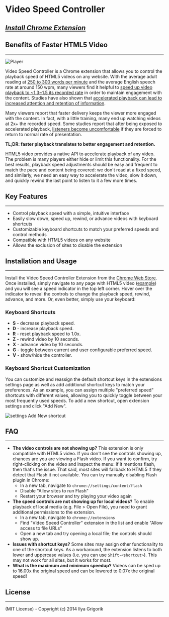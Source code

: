 # **Video Speed Controller**

## _[Install Chrome Extension](https://chrome.google.com/webstore/detail/video-speed-controller/nffaoalbilbmmfgbnbgppjihopabppdk)_

## **Benefits of Faster HTML5 Video**

---

![Player](https://cloud.githubusercontent.com/assets/2400185/24076745/5723e6ae-0c41-11e7-820c-1d8e814a2888.png)

Video Speed Controller is a Chrome extension that allows you to control the playback speed of HTML5 videos on any website. With the average adult reading at [250 to 300 words per minute](http://www.paperbecause.com/PIOP/files/f7/f7bb6bc5-2c4a-466f-9ae7-b483a2c0dca4.pdf) and the average English speech rate at around 150 wpm, many viewers find it helpful to [speed up video playback to ~1.3\~1.5 its recorded rate](http://research.microsoft.com/en-us/um/redmond/groups/coet/compression/chi99/paper.pdf) in order to maintain engagement with the content. Studies have also shown that [accelerated playback can lead to increased attention and retention of information](http://www.enounce.com/docs/BYUPaper020319.pdf).

Many viewers report that faster delivery keeps the viewer more engaged with the content. In fact, with a little training, many end up watching videos at 2x+ the recorded speed. Some studies report that after being exposed to accelerated playback, [listeners become uncomfortable](http://alumni.media.mit.edu/~barons/html/avios92.html#beasleyalteredspeech) if they are forced to return to normal rate of presentation.

**TL;DR: faster playback translates to better engagement and retention.**

HTML5 video provides a native API to accelerate playback of any video. The problem is many players either hide or limit this functionality. For the best results, playback speed adjustments should be easy and frequent to match the pace and content being covered: we don't read at a fixed speed, and similarly, we need an easy way to accelerate the video, slow it down, and quickly rewind the last point to listen to it a few more times.

## **Key Features**

---

- Control playback speed with a simple, intuitive interface
- Easily slow down, speed up, rewind, or advance videos with keyboard shortcuts
- Customizable keyboard shortcuts to match your preferred speeds and control methods
- Compatible with HTML5 videos on any website
- Allows the exclusion of sites to disable the extension

## **Installation and Usage**

---

Install the Video Speed Controller Extension from the [Chrome Web Store](https://chrome.google.com/webstore/detail/video-speed-controller/nffaoalbilbmmfgbnbgppjihopabppdk). Once installed, simply navigate to any page with HTML5 video ([example](http://www.youtube.com/watch?v=E9FxNzv1Tr8)) and you will see a speed indicator in the top left corner. Hover over the indicator to reveal the controls to change the playback speed, rewind, advance, and more. Or, even better, simply use your keyboard:

### **Keyboard Shortcuts**

- **S** - decrease playback speed.
- **D** - increase playback speed.
- **R** - reset playback speed to 1.0x.
- **Z** - rewind video by 10 seconds.
- **X** - advance video by 10 seconds.
- **G** - toggle between current and user configurable preferred speed.
- **V** - show/hide the controller.

### **Keyboard Shortcut Customization**

You can customize and reassign the default shortcut keys in the extensions settings page as well as add additional shortcut keys to match your preferences. As an example, you can assign multiple "preferred speed" shortcuts with different values, allowing you to quickly toggle between your most frequently used speeds. To add a new shortcut, open extension settings and click "Add New".

![settings Add New shortcut](https://user-images.githubusercontent.com/121805/50726471-50242200-1172-11e9-902f-0e5958387617.jpg)

## **FAQ**

---

- **The video controls are not showing up?** This extension is only compatible with HTML5 video. If you don't see the controls showing up, chances are you are viewing a Flash video. If you want to confirm, try right-clicking on the video and inspect the menu: if it mentions flash, then that's the issue. That said, most sites will fallback to HTML5 if they detect that Flash it not available. You can try manually disabling Flash plugin in Chrome:
  - In a new tab, navigate to `chrome://settings/content/flash`
  - Disable "Allow sites to run Flash"
  - Restart your browser and try playing your video again  
- **The speed controls are not showing up for local videos?** To enable playback of local media (e.g. File > Open File), you need to grant additional permissions to the extension.
  - In a new tab, navigate to `chrome://extensions`
  - Find "Video Speed Controller" extension in the list and enable "Allow access to file URLs"
  - Open a new tab and try opening a local file; the controls should show up.  
- **Issues with shortcut keys?** Some sites may assign other functionality to one of the shortcut keys. As a workaround, the extension listens to both lower and uppercase values (i.e. you can use `Shift-<shortcut>`). This may not work for all sites, but it works for most.
- **What is the maximum and minimum speedup?** Videos can be sped up to 16.00x the original speed and can be lowered to 0.07x the original speed!

## **License**

---
(MIT License) - Copyright (c) 2014 Ilya Grigorik
